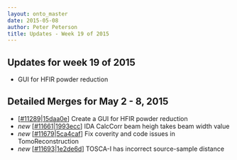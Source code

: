 ```yaml
---
layout: onto_master
date: 2015-05-08
author: Peter Peterson
title: Updates - Week 19 of 2015
---
```

Updates for week 19 of 2015
---------------------------
* GUI for HFIR powder reduction

Detailed Merges for May 2 - 8, 2015
-----------------------------------
* \[[#11289](http://trac.mantidproject.org/mantid/ticket/11289)\|[15daa0e](https://github.com/mantidproject/mantid/commit/15daa0e937b6c9f2e2b0bb3099b09456bac1627e)\] Create a GUI for HFIR powder reduction
* *new* \[[#11661](http://trac.mantidproject.org/mantid/ticket/11661)\|[1993ecc](https://github.com/mantidproject/mantid/commit/1993eccfc7a848961b41e3f0de532e27c5c89e5b)\] IDA CalcCorr beam heigh takes beam width value
* *new* \[[#11679](http://trac.mantidproject.org/mantid/ticket/11679)\|[5ca4caf](https://github.com/mantidproject/mantid/commit/5ca4caf9ae45459e775b4801d4f5c6c767ec9dfa)\] Fix coverity and code issues in TomoReconstruction
* *new* \[[#11693](http://trac.mantidproject.org/mantid/ticket/11693)\|[1e2de6d](https://github.com/mantidproject/mantid/commit/1e2de6dadce68b7b11a77c285198030a7c447a00)\] TOSCA-I has incorrect source-sample distance
